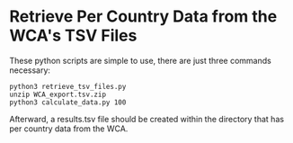 # Retrieve Per Country Data from the WCA's TSV Files

These python scripts are simple to use, there are just three commands necessary:

    python3 retrieve_tsv_files.py
    unzip WCA_export.tsv.zip
    python3 calculate_data.py 100

Afterward, a results.tsv file should be created within the directory that has per country data from the WCA.
